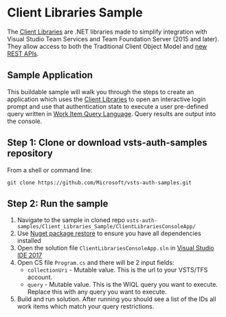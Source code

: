 # Client Libraries Sample

The [Client Libraries](https://www.visualstudio.com/en-us/docs/integrate/get-started/client-libraries/dotnet) are .NET libraries made to simplify integration with Visual Studio Team Services and Team Foundation Server (2015 and later). They allow access to both the Traditional Client Object Model and [new REST APIs](https://www.visualstudio.com/en-us/docs/integrate/api/overview).

## Sample Application

 This buildable sample will walk you through the steps to create an application which uses the [Client Libraries](https://www.visualstudio.com/en-us/docs/integrate/get-started/client-libraries/dotnet) to open an interactive login prompt and use that authentication state to execute a user pre-defined query written in [Work Item Query Language](https://msdn.microsoft.com/en-us/library/bb130198(v=vs.90).aspx). Query results are output into the console.

 ## Step 1: Clone or download vsts-auth-samples repository

From a shell or command line: 
```no-highlight
git clone https://github.com/Microsoft/vsts-auth-samples.git
```

## Step 2: Run the sample

1. Navigate to the sample in cloned repo `vsts-auth-samples/Client_Libraries_Sample/ClientLibrariesConsoleApp/`
2. Use [Nuget package restore](https://docs.microsoft.com/en-us/nuget/consume-packages/package-restore) to ensure you have all dependencies installed
3. Open the solution file `ClientLibrariesConsoleApp.sln` in [Visual Studio IDE 2017](https://www.visualstudio.com/downloads/)
4. Open CS file `Program.cs` and there will be 2 input fields:
    * `collectionUri` - Mutable value. This is the url to your VSTS/TFS account.
    * `query` - Mutable value. This is the WIQL query you want to execute. Replace this with any query you want to execute.
5. Build and run solution. After running you should see a list of the IDs all work items which match your query restrictions.